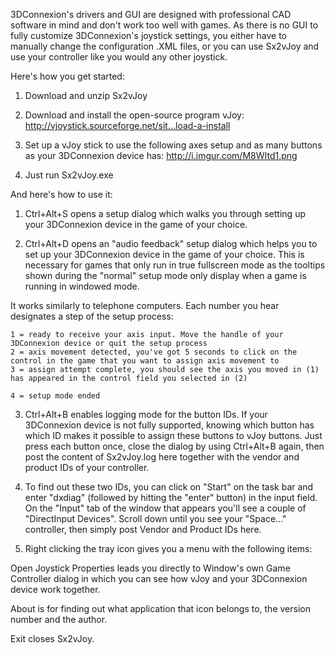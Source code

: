 3DConnexion's drivers and GUI are designed with professional CAD software in mind and don't work too well with games. As there is no GUI to fully customize 3DConnexion's joystick settings, you either have to manually change the configuration .XML files, or you can use Sx2vJoy and use your controller like you would any other joystick.

Here's how you get started:

1) Download and unzip Sx2vJoy

2) Download and install the open-source program vJoy:
http://vjoystick.sourceforge.net/sit...load-a-install

3) Set up a vJoy stick to use the following axes setup and as many buttons as your 3DConnexion device has:
http://i.imgur.com/M8WItd1.png

4) Just run Sx2vJoy.exe








And here's how to use it:

1) Ctrl+Alt+S opens a setup dialog which walks you through setting up your 3DConnexion device in the game of your choice.

2) Ctrl+Alt+D opens an "audio feedback" setup dialog which helps you to set up your 3DConnexion device in the game of your choice. This is necessary for games that only run in true fullscreen mode as the tooltips shown during the "normal" setup mode only display when a game is running in windowed mode.

It works similarly to telephone computers. Each number you hear designates a step of the setup process:

	1 = ready to receive your axis input. Move the handle of your 3DConnexion device or quit the setup process
	2 = axis movement detected, you've got 5 seconds to click on the control in the game that you want to assign axis movement to
	3 = assign attempt complete, you should see the axis you moved in (1) has appeared in the control field you selected in (2)

	4 = setup mode ended


3) Ctrl+Alt+B enables logging mode for the button IDs. If your 3DConnexion device is not fully supported, knowing which button has which ID makes it possible to assign these buttons to vJoy buttons. Just press each button once, close the dialog by using Ctrl+Alt+B again, then post the content of Sx2vJoy.log here together with the vendor and product IDs of your controller.

4) To find out these two IDs, you can click on "Start" on the task bar and enter "dxdiag" (followed by hitting the "enter" button) in the input field. On the "Input" tab of the window that appears you'll see a couple of "DirectInput Devices". Scroll down until you see your "Space..." controller, then simply post Vendor and Product IDs here.

5) Right clicking the tray icon gives you a menu with the following items:

Open Joystick Properties leads you directly to Window's own Game Controller dialog in which you can see how vJoy and your 3DConnexion device work together.

About is for finding out what application that icon belongs to, the version number and the author.

Exit closes Sx2vJoy.
